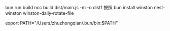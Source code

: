 bun run build
ncc build dist/main.js -m -o dist1
按照 bun install winston nest-winston winston-daily-rotate-file

export PATH="/Users/zhuzhongqian/.bun/bin:$PATH"